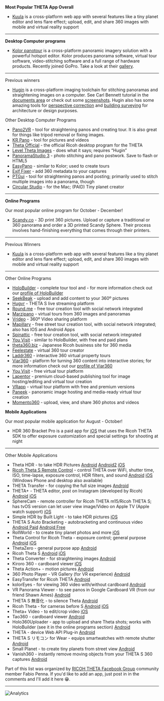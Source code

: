 **Most Popular THETA App Overall**

* [Kuula](https://kuula.co/about) is a cross-platform web app with several features like a tiny planet editor and lens flare effect; upload, edit, and share 360 images with mobile and virtual reality support




----------

**Desktop Computer programs**

* [Kolor panotour](http://www.kolor.com/panotour/) is a cross-platform panoramic imagery solution with a powerful hotspot editor. Kolor produces panorama software, virtual tour software, video-stitching software and a full range of hardware products. Recently joined GoPro. Take a look at their [gallery](http://www.kolor.com/panotour/panotour-gallery/).

----------
Previous winners

* [Hugin](http://hugin.sourceforge.net/) is a cross-platform imaging toolchain for stitching panoramas and straightening images on a computer. See Carl Bennett tutorial in the [documents area](https://www.facebook.com/notes/ricoh-theta-users-on-facebook/straightening-360-images-using-hugin/1616917718526418) or check out some [screenshots](http://hugin.sourceforge.net/screenshots/). Hugin also has some amazing tools for [perspective correction](http://hugin.sourceforge.net/tutorials/perspective/en.shtml) and [building surveying](http://hugin.sourceforge.net/tutorials/surveying/en.shtml) for architecture or design purposes.

Other Desktop Computer Programs

* [Pano2VR](http://ggnome.com/) - tool for straightening panos and creating tour. It is also great for things like tripod removal or fixing images. 
* [KR Pano](http://www.krpano.com/) - tool for pictures and vídeos
* [Theta Official](https://theta360.com/en/support/download/) - the official Ricoh desktop program for the THETA
* [Level Theta Images](http://www.worldofpaul.com/theta/) - does what it says; requires “Hugin”
* [PanoramaStudio 3](http://www.tshsoft.com/en/panostudio_index) - photo stitching and pano postwork. Save to flash or HTML5
* [EasyPano](http://www.easypano.com/) - similar to Kolor; used to create tours
* [Exif Fixer](http://panoramaphotographer.com/software/exiffixer/) - add 360 metadata to your captures
* [PTGui](http://www.ptgui.com/) - tool for straightening panos and posting; primarily used to stitch multiple images into a panorama, though
* [Circular Studio](https://itunes.apple.com/us/app/circular-studio/id1055556597?mt=12) - for the Mac; (PAID) Tiny planet creator

----------

**Online Programs**

Our most popular online program for October - December!

* [Scandy.co](http://www.scandy.co) - 3D print 360 pictures. Upload or capture a traditional or 360 panorama and order a 3D printed Scandy Sphere. Their process involves hand-finishing everything that comes through their printers.

----------

Previous Winners

* [Kuula](https://kuula.co/about) is a cross-platform web app with several features like a tiny planet editor and lens flare effect; upload, edit, and share 360 images with mobile and virtual reality support

----------
Other Online Programs

* [HoloBuilder](https://www.holobuilder.com/index.html) - complete tour tool and  - for more information check out our [profile of HoloBuilder](http://lists.theta360.guide/t/holobuilder-virtual-tour-creation/260)
* [SeekBeak](https://seekbeak.com/) - upload and add content to your 360º pictures
* [Hugvr](https://hugvr.com/tokyo) - THETA S live streaming platform
* [Round.me](https://round.me/) - free tour creation tool with social network integrated
* [Marzipano](http://www.marzipano.net/tool/) - virtual tours from 360 images and panoramas
* [Vrideo](https://www.vrideo.com/) - 360º Video sharing platform
* [Mapillary](http://www.mapillary.com/map) - free street tour creation tool, with social network integrated; also has IOS and Android Apps
* [Spinattic](http://www.spinattic.com/) - free tour creation tool, with social network integrated
* [You Visit](http://www.youvisit.com/) - similar to HoloBuilder, with free and paid plans
* [theta360.biz](http://theta360.guide/blog/applications/2016/03/08/theta360-business-site.html) - Japanese Ricoh business site for 360 media
* [Feelestate](http://feelestate.com/en/) - virtual 360 tour creator
* [Laddr360](http://www.laddr360.com/) - interactive 360 virtual property tours
* [Viar360](http://www.viar360.com/) - platform for turning 360 content into interactive stories; for more information check out our [profile of Viar360](http://lists.theta360.guide/t/viar360-creating-interactive-360-stories/254)
* [You Visit](https://www.youvisit.com/tourbuilder) - free virtual tour platform
* [Lapentor](http://lapentor.com/) - premium cloud-based publishing tool for image hosting/editing and virtual tour creation
* [VRapp](https://vrapp.co/) - virtual tour platform with free and premium versions
* [Paneek](http://www.paneek.net/#/home) - panoramic image hosting and media-ready virtual tour creation
* [Momento360](https://www.momento360.com/) - upload, view, and share 360 photos and videos

**Mobile Applications**

Our most popular mobile application for August - October!

* HDR 360 Bracket Pro is a paid app for [iOS](https://itunes.apple.com/us/app/hdr-360-bracket-pro-for-ricoh/id987157511?mt=8) that uses the Ricoh THETA SDK to offer exposure customization and special settings for shooting at night

----------
Other Mobile Applications

* Theta HDR - to take HDR Pictures
[Android](https://play.google.com/store/apps/details?id=air.de.pl.ThetaHDRApp) [Android2](https://play.google.com/store/apps/details?id=com.teapps.thetahdr) [iOS](https://itunes.apple.com/us/app/ricoh-theta-hdr/id1034724545?mt=8)
* [Ricoh Theta S Remote Control](http://www.tequnique.com/thetasremote.php) - control THETA over WiFi, shutter time, ISO, time-lapse, exposure control, HDR filters, and sound
[Android](https://play.google.com/store/apps/details?id=com.teapps.thetasremote) [iOS](https://itunes.apple.com/us/app/theta-s-remote-for-ricoh-theta/id1071724190?mt=8) (Windows Phone and desktop also available)
* THETA Transfer - for copying the full size images
[Android](https://play.google.com/store/apps/details?id=com.hirota41.thetatransfer)
* THETA+ - THETA editor, post on Instagram (developed by Ricoh)
[Android](https://play.google.com/store/apps/details?id=com.thetaplus&hl=en) [iOS](https://itunes.apple.com/us/app/theta+/id1021526610?mt=8)
* SphereCam - remote controller for Ricoh THETA m15/Ricoh THETA S; has tvOS version can let user view image/Video on Apple TV (Apple watch support)
[iOS](https://itunes.apple.com/us/app/spherecam/id973550273?mt=8)
* Simple HDR by Built Light - to take HDR pictures
[iOS](https://itunes.apple.com/us/app/simple-hdr/id1035541353)
* THETA S Auto Bracketing - autobracketing and continuous video
[Android Paid](https://play.google.com/store/apps/details?id=com.j.thetabk) [Android Free](https://play.google.com/store/apps/details?id=com.theta360.jsontest)
* RollWorld - to create tiny planet photos and more
[iOS](https://itunes.apple.com/ca/app/rollworld-tiny-planet-photos/id867960225?mt=8)
* Theta Control for Ricoh Theta - exposure control; general purpose
[Android](https://play.google.com/store/apps/details?id=com.teapps.thetacontrol) [iOS](https://itunes.apple.com/us/app/camera-control-for-ricoh-theta/id998170585?mt=8)
* ThetaZero - general purpose app
[Android](https://play.google.com/store/apps/details?id=com.gmail.nagamatu.theta0)
* Ricoh Theta S
[Android](https://play.google.com/store/apps/details?id=com.theta360) [iOS](https://itunes.apple.com/us/app/ricoh-theta-s/id102325474)
* Theta Converter - for straightening images
[Android](https://play.google.com/store/apps/details?id=com.hirota41.thetaconverter)
* Kiroro 360 - cardboard viewer
[iOS](https://itunes.apple.com/us/app/kiroru-360/id954157416?mt=8)
* Theta Action+ - motion pictures
[Android](https://play.google.com/store/apps/details?id=jp.sciencecow.thetaactionplus)
* 360 Photo Player - VR Gallery (for VR experience)
[Android](https://play.google.com/store/apps/details?id=com.holumino.vrpano)
* EasyTransfer for Ricoh THETA
[Android](https://play.google.com/store/apps/details?id=com.teapps.thetaeasytransfer)
* kolorEyes - for viewing 360 video with/without cardboard
[Android](https://play.google.com/store/apps/details?id=fi.finwe.koloreyesandroid)
* VR Panorama Viewer - to see panos in Google Cardboard VR (from our friend Shawn Ames)
[Android](https://play.google.com/store/apps/details?id=com.Viral3D.VRPanoViewer)
* THETA S 無音化 - to silence Theta
[Android](https://play.google.com/store/apps/details?id=jp.cfc.thetasmascot2015)
* Ricoh Theta - for cameras before S
[Android](https://play.google.com/store/apps/details?id=com.theta) [iOS](https://itunes.apple.com/us/app/ricoh-theta/id667238484?mt=8)
* Theta+ Video - to edit/crop video
[iOS](https://itunes.apple.com/us/app/id1053796512)
* Tao360 - cardboard viewer
[Android](https://play.google.com/store/apps/details?id=jp.co.taosoftware.android.sphericalviewer)
* Holo360Uploader - app to upload and share Theta shots; works with HoloBuilder (see it in the online programs section)
[Android](https://play.google.com/store/apps/details?id=com.bitstars.panouploader)
* THETA - device Web API Plug-in
[Android](https://play.google.com/store/apps/details?id=org.deviceconnect.android.deviceplugin.theta)
* THETA S リモコン for Wear - equips smartwatches with remote shutter
[Android](https://play.google.com/store/apps/details?id=com.rayso_style.thetasremotecontrollerforwear)
* Small Planet - to create tiny planets from street view
[Android](https://play.google.com/store/apps/details?id=com.regis.cosnier.smallplanet&hl=en)
* Vanish360 - instantly remove moving objects from your THETA S 360 captures
[Android](https://play.google.com/store/apps/details?id=com.vird.vanish360)

Part of this list was organized by [RICOH THETA Facebook Group](https://www.facebook.com/groups/RicohTHETAUsers/) community member Fabio Penna. If you'd like to add an app, just post in in the comments and I'll add it here :grin:.

---

![Analytics](https://ga-beacon.appspot.com/UA-73311422-5/showcase-apps)
